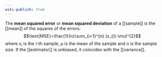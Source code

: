 ```yaml
---
wiki-publish: true
---
```

The **mean squared error** or **mean squared deviation** of a [[sample]] is the [[mean]] of the squares of the errors:
$$\text{MSE}=\frac{1}{n}\sum_{i=1}^{n} (x_{i}-\mu)^{2}$$
where $x_{i}$ is the $i$-th sample, $\mu$ is the mean of the sample and $n$ is the sample size. If the [[estimator]] is unbiased, it coincides with the [[variance]].